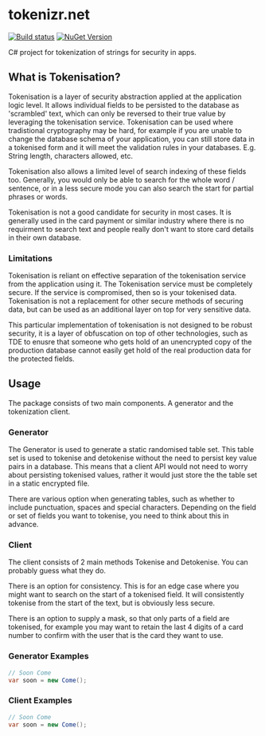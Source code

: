 # tokenizr.net

[![Build status](https://dev.azure.com/jaredfholgate/tokenizr.net/_apis/build/status/tokenizr.net)](https://dev.azure.com/jaredfholgate/tokenizr.net/_build/latest?definitionId=-1) [![NuGet Version](https://img.shields.io/nuget/vpre/tokenizr.net.svg?style=flat)](https://www.nuget.org/packages/tokenizr.net/)

C# project for tokenization of strings for security in apps.

## What is Tokenisation?

Tokenisation is a layer of security abstraction applied at the application logic level. It allows individual fields to be persisted to the database as 'scrambled' text, which can only be reversed to their true value by leveraging the tokenisation service. Tokenisation can be used where tradistional cryptography may be hard, for example if you are unable to change the database schema of your application, you can still store data in a tokenised form and it will meet the validation rules in your databases. E.g. String length, characters allowed, etc.

Tokenisation also allows a limited level of search indexing of these fields too. Generally, you would only be able to search for the whole word / sentence, or in a less secure mode you can also search the start for partial phrases or words.

Tokenisation is not a good candidate for security in most cases. It is generally used in the card payment or similar industry where there is no requirment to search text and people really don't want to store card details in their own database.

### Limitations

Tokenisation is reliant on effective separation of the tokenisation service from the application using it. The Tokenisation service must be completely secure. If the service is compromised, then so is your tokenised data. Tokenisation is not a replacement for other secure methods of securing data, but can be used as an additional layer on top for very sensitive data. 

This particular implementation of tokenisation is not designed to be robust security, it is a layer of obfuscation on top of other technologies, such as TDE to enusre that someone who gets hold of an unencrypted copy of the production database cannot easily get hold of the real production data for the protected fields.

## Usage
The package consists of two main components. A generator and the tokenization client.

### Generator
The Generator is used to generate a static randomised table set. This table set is used to tokenise and detokenise without the need to persist key value pairs in a database. This means that a client API would not need to worry about persisting tokenised values, rather it would just store the the table set in a static encrypted file. 

There are various option when generating tables, such as whether to include punctuation, spaces and special characters. Depending on the field or set of fields you want to tokenise, you need to think about this in advance.

### Client

The client consists of 2 main methods Tokenise and Detokenise. You can probably guess what they do.

There is an option for consistency. This is for an edge case where you might want to search on the start of a tokenised field. It will consistently tokenise from the start of the text, but is obviously less secure.

There is an option to supply a mask, so that only parts of a field are tokenised, for example you may want to retain the last 4 digits of a card number to confirm with the user that is the card they want to use.

### Generator Examples

```csharp
// Soon Come
var soon = new Come();
```

### Client Examples

```csharp
// Soon Come
var soon = new Come();
```
